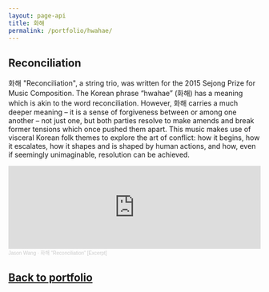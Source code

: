```yaml
---
layout: page-api
title: 화해
permalink: /portfolio/hwahae/
---
```


## Reconciliation

화해 "Reconciliation", a string trio, was written for the 2015 Sejong Prize for Music Composition. The Korean phrase “hwahae” (화해) has a meaning which is akin to the word reconciliation. However, 화해 carries a much deeper meaning – it is a sense of forgiveness between or among one another – not just one, but both parties resolve to make amends and break former tensions which once pushed them apart. This music makes use of visceral Korean folk themes to explore the art of conflict: how it begins, how it escalates, how it shapes and is shaped by human actions, and how, even if seemingly unimaginable, resolution can be achieved.

<iframe width="100%" height="166" scrolling="no" frameborder="no" allow="autoplay" src="https://w.soundcloud.com/player/?url=https%3A//api.soundcloud.com/tracks/211140917&color=%234000ff&auto_play=false&hide_related=false&show_comments=true&show_user=true&show_reposts=false&show_teaser=true"></iframe><div style="font-size: 10px; color: #cccccc;line-break: anywhere;word-break: normal;overflow: hidden;white-space: nowrap;text-overflow: ellipsis; font-family: Interstate,Lucida Grande,Lucida Sans Unicode,Lucida Sans,Garuda,Verdana,Tahoma,sans-serif;font-weight: 100;"><a href="https://soundcloud.com/innovative_sounds" title="Jason Wang" target="_blank" style="color: #cccccc; text-decoration: none;">Jason Wang</a> · <a href="https://soundcloud.com/innovative_sounds/reconciliation-excerpt" title="화해 &quot;Reconciliation&quot; [Excerpt]" target="_blank" style="color: #cccccc; text-decoration: none;">화해 &quot;Reconciliation&quot; [Excerpt]</a></div>

## [Back to portfolio](https://tekne-creative.github.io/tekne/portfolio/#-music-compositions-)